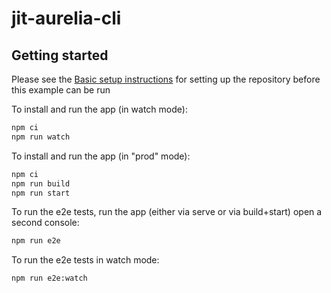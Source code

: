 # jit-aurelia-cli

## Getting started

Please see the [Basic setup instructions](../README.md#basic-setup) for setting up the repository before this example can be run

To install and run the app (in watch mode):

```bash
npm ci
npm run watch
```

To install and run the app (in "prod" mode):

```bash
npm ci
npm run build
npm run start
```

To run the e2e tests, run the app (either via serve or via build+start) open a second console:

```bash
npm run e2e
```

To run the e2e tests in watch mode:

```bash
npm run e2e:watch
```
